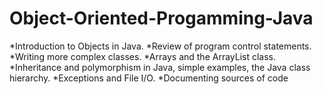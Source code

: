 # Object-Oriented-Progamming-Java
*Introduction to Objects in Java.
*Review of program control statements.
*Writing more complex classes.
*Arrays and the ArrayList class.
*Inheritance and polymorphism in Java, simple examples, the Java class hierarchy.
*Exceptions and File I/O.
*Documenting sources of code
